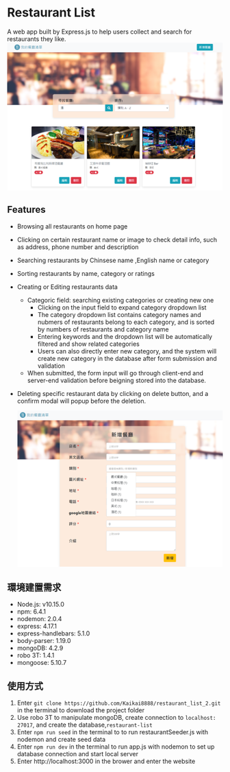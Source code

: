 # Restaurant List
A web app built by Express.js to help users collect and search for restaurants they like.![screenshot](./index_page_screenshot.png)

## Features
* Browsing all restaurants on home page

* Clicking on certain restaurant name or image to check detail info, such as address, phone number and description

* Searching restaurants by Chinsese name ,English name or category

* Sorting restaurants by name, category or ratings

* Creating or Editing restaurants data

  * Categoric field: searching existing categories or creating new one
    * Clicking on the input field to expand category dropdown list
    * The category dropdown list contains category names and nubmers of restaurants belong to each category, and is sorted by numbers of restaurants and category name
    * Entering keywords and the dropdown list will be automatically filtered and show related categories
    * Users can also directly enter new category, and the system will create new category in the database after form submission and validation
  * When submitted, the form input will go through  client-end and server-end validation before beigning stored into the database.

* Deleting specific restaurant data by clicking on delete button, and  a confirm modal will popup before the deletion.

  ![新增](./add_restaurant_screenshot.png)

## 環境建置需求
* Node.js: v10.15.0
* npm: 6.4.1
* nodemon: 2.0.4
* express: 4.17.1
* express-handlebars: 5.1.0
* body-parser: 1.19.0
* mongoDB: 4.2.9
* robo 3T: 1.4.1
* mongoose: 5.10.7

## 使用方式
1. Enter ` git clone https://github.com/Kaikai8888/restaurant_list_2.git ` in the terminal to download the project folder
2. Use robo 3T to manipulate mongoDB, create connection to `localhost: 27017`, and create the database,`restaurant-list`
3. Enter `npm run seed` in the terminal to to run restaurantSeeder.js with nodemon and create seed data
4. Enter `npm run dev` in the terminal to run app.js with nodemon to set up database connection and start local server 
5. Enter http://localhost:3000 in the brower and enter the website

